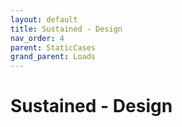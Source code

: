 ```yaml
---
layout: default
title: Sustained - Design
nav_order: 4
parent: StaticCases
grand_parent: Loads
---
```


# Sustained - Design